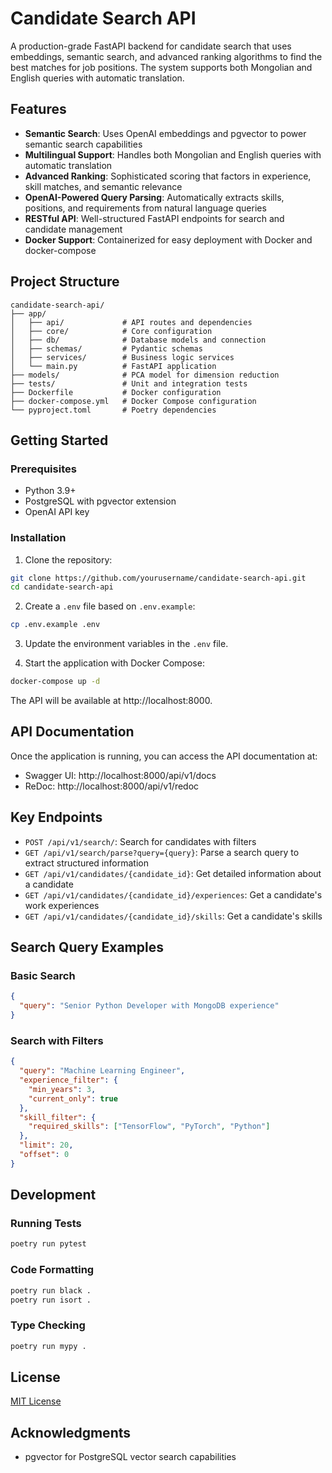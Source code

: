 # Candidate Search API

A production-grade FastAPI backend for candidate search that uses embeddings, semantic search, and advanced ranking algorithms to find the best matches for job positions. The system supports both Mongolian and English queries with automatic translation.

## Features

- **Semantic Search**: Uses OpenAI embeddings and pgvector to power semantic search capabilities
- **Multilingual Support**: Handles both Mongolian and English queries with automatic translation
- **Advanced Ranking**: Sophisticated scoring that factors in experience, skill matches, and semantic relevance
- **OpenAI-Powered Query Parsing**: Automatically extracts skills, positions, and requirements from natural language queries
- **RESTful API**: Well-structured FastAPI endpoints for search and candidate management
- **Docker Support**: Containerized for easy deployment with Docker and docker-compose

## Project Structure

```
candidate-search-api/
├── app/
│   ├── api/             # API routes and dependencies
│   ├── core/            # Core configuration
│   ├── db/              # Database models and connection
│   ├── schemas/         # Pydantic schemas
│   ├── services/        # Business logic services
│   └── main.py          # FastAPI application
├── models/              # PCA model for dimension reduction
├── tests/               # Unit and integration tests
├── Dockerfile           # Docker configuration
├── docker-compose.yml   # Docker Compose configuration
└── pyproject.toml       # Poetry dependencies
```

## Getting Started

### Prerequisites

- Python 3.9+
- PostgreSQL with pgvector extension
- OpenAI API key

### Installation

1. Clone the repository:

```bash
git clone https://github.com/yourusername/candidate-search-api.git
cd candidate-search-api
```

2. Create a `.env` file based on `.env.example`:

```bash
cp .env.example .env
```

3. Update the environment variables in the `.env` file.

4. Start the application with Docker Compose:

```bash
docker-compose up -d
```

The API will be available at http://localhost:8000.

## API Documentation

Once the application is running, you can access the API documentation at:

- Swagger UI: http://localhost:8000/api/v1/docs
- ReDoc: http://localhost:8000/api/v1/redoc

## Key Endpoints

- `POST /api/v1/search/`: Search for candidates with filters
- `GET /api/v1/search/parse?query={query}`: Parse a search query to extract structured information
- `GET /api/v1/candidates/{candidate_id}`: Get detailed information about a candidate
- `GET /api/v1/candidates/{candidate_id}/experiences`: Get a candidate's work experiences
- `GET /api/v1/candidates/{candidate_id}/skills`: Get a candidate's skills

## Search Query Examples

### Basic Search

```json
{
  "query": "Senior Python Developer with MongoDB experience"
}
```

### Search with Filters

```json
{
  "query": "Machine Learning Engineer",
  "experience_filter": {
    "min_years": 3,
    "current_only": true
  },
  "skill_filter": {
    "required_skills": ["TensorFlow", "PyTorch", "Python"]
  },
  "limit": 20,
  "offset": 0
}
```

## Development

### Running Tests

```bash
poetry run pytest
```

### Code Formatting

```bash
poetry run black .
poetry run isort .
```

### Type Checking

```bash
poetry run mypy .
```

## License

[MIT License](LICENSE)

## Acknowledgments

- pgvector for PostgreSQL vector search capabilities
